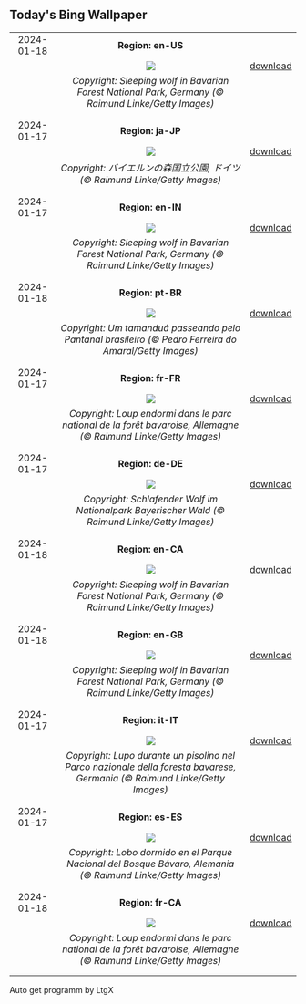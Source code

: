## Today's Bing Wallpaper
|      |      |      |
| :----: | :----: | :----: |
|2024-01-18|**Region: en-US**||
||![](https://www.bing.com/th?id=OHR.SleepyWolf_EN-US1667992900_UHD.jpg&pid=hp&w=1152&h=648&rs=1&c=4)| [download](https://www.bing.com/th?id=OHR.SleepyWolf_EN-US1667992900_UHD.jpg)|
||*Copyright: Sleeping wolf in Bavarian Forest National Park, Germany (© Raimund Linke/Getty Images)*
||
|||
|2024-01-17|**Region: ja-JP**||
||![](https://www.bing.com/th?id=OHR.SleepyWolf_JA-JP7170122030_UHD.jpg&pid=hp&w=1152&h=648&rs=1&c=4)| [download](https://www.bing.com/th?id=OHR.SleepyWolf_JA-JP7170122030_UHD.jpg)|
||*Copyright: バイエルンの森国立公園, ドイツ (© Raimund Linke/Getty Images)*
||
|||
|2024-01-17|**Region: en-IN**||
||![](https://www.bing.com/th?id=OHR.SleepyWolf_EN-IN3304782533_UHD.jpg&pid=hp&w=1152&h=648&rs=1&c=4)| [download](https://www.bing.com/th?id=OHR.SleepyWolf_EN-IN3304782533_UHD.jpg)|
||*Copyright: Sleeping wolf in Bavarian Forest National Park, Germany (© Raimund Linke/Getty Images)*
||
|||
|2024-01-18|**Region: pt-BR**||
||![](https://www.bing.com/th?id=OHR.GiantAnteaterBR_PT-BR0815796970_UHD.jpg&pid=hp&w=1152&h=648&rs=1&c=4)| [download](https://www.bing.com/th?id=OHR.GiantAnteaterBR_PT-BR0815796970_UHD.jpg)|
||*Copyright: Um tamanduá passeando pelo Pantanal brasileiro (© Pedro Ferreira do Amaral/Getty Images)*
||
|||
|2024-01-17|**Region: fr-FR**||
||![](https://www.bing.com/th?id=OHR.SleepyWolf_FR-FR3759485122_UHD.jpg&pid=hp&w=1152&h=648&rs=1&c=4)| [download](https://www.bing.com/th?id=OHR.SleepyWolf_FR-FR3759485122_UHD.jpg)|
||*Copyright: Loup endormi dans le parc national de la forêt bavaroise, Allemagne (© Raimund Linke/Getty Images)*
||
|||
|2024-01-17|**Region: de-DE**||
||![](https://www.bing.com/th?id=OHR.SleepyWolf_DE-DE6606781162_UHD.jpg&pid=hp&w=1152&h=648&rs=1&c=4)| [download](https://www.bing.com/th?id=OHR.SleepyWolf_DE-DE6606781162_UHD.jpg)|
||*Copyright: Schlafender Wolf im Nationalpark Bayerischer Wald (© Raimund Linke/Getty Images)*
||
|||
|2024-01-18|**Region: en-CA**||
||![](https://www.bing.com/th?id=OHR.SleepyWolf_EN-CA6144184677_UHD.jpg&pid=hp&w=1152&h=648&rs=1&c=4)| [download](https://www.bing.com/th?id=OHR.SleepyWolf_EN-CA6144184677_UHD.jpg)|
||*Copyright: Sleeping wolf in Bavarian Forest National Park, Germany (© Raimund Linke/Getty Images)*
||
|||
|2024-01-18|**Region: en-GB**||
||![](https://www.bing.com/th?id=OHR.SleepyWolf_EN-GB2239080031_UHD.jpg&pid=hp&w=1152&h=648&rs=1&c=4)| [download](https://www.bing.com/th?id=OHR.SleepyWolf_EN-GB2239080031_UHD.jpg)|
||*Copyright: Sleeping wolf in Bavarian Forest National Park, Germany (© Raimund Linke/Getty Images)*
||
|||
|2024-01-17|**Region: it-IT**||
||![](https://www.bing.com/th?id=OHR.SleepyWolf_IT-IT5699370388_UHD.jpg&pid=hp&w=1152&h=648&rs=1&c=4)| [download](https://www.bing.com/th?id=OHR.SleepyWolf_IT-IT5699370388_UHD.jpg)|
||*Copyright: Lupo durante un pisolino nel Parco nazionale della foresta bavarese, Germania (© Raimund Linke/Getty Images)*
||
|||
|2024-01-17|**Region: es-ES**||
||![](https://www.bing.com/th?id=OHR.SleepyWolf_ES-ES1847599512_UHD.jpg&pid=hp&w=1152&h=648&rs=1&c=4)| [download](https://www.bing.com/th?id=OHR.SleepyWolf_ES-ES1847599512_UHD.jpg)|
||*Copyright: Lobo dormido en el Parque Nacional del Bosque Bávaro, Alemania (© Raimund Linke/Getty Images)*
||
|||
|2024-01-18|**Region: fr-CA**||
||![](https://www.bing.com/th?id=OHR.SleepyWolf_FR-CA8993757269_UHD.jpg&pid=hp&w=1152&h=648&rs=1&c=4)| [download](https://www.bing.com/th?id=OHR.SleepyWolf_FR-CA8993757269_UHD.jpg)|
||*Copyright: Loup endormi dans le parc national de la forêt bavaroise, Allemagne (© Raimund Linke/Getty Images)*
||
|||

Auto get programm by LtgX
